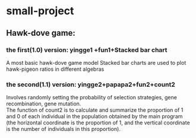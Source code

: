 # small-project
## Hawk-dove game:
### the first(1.0) version: yingge1 +fun1+Stacked bar chart
A most basic hawk-dove game model       Stacked bar charts are used to plot hawk-pigeon ratios in different algebras
### the second(1.1) version: yingge2+papapa2+fun2+count2 
Involves randomly setting the probability of selection strategies, gene recombination, gene mutation.       
The function of count2 is to calculate and summarize the proportion of 1 and 0 of each individual in the population obtained by the main program (the horizontal coordinate is the proportion of 1, and the vertical coordinate is the number of individuals in this proportion).
